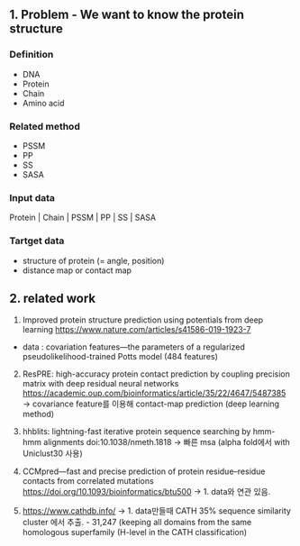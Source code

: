 ## 1. Problem - We want to know the protein structure

### Definition 
* DNA  
* Protein  
* Chain  
* Amino acid  

### Related method
* PSSM  
* PP  
* SS  
* SASA  

### Input data  

Protein | Chain | PSSM | PP | SS | SASA

### Tartget data 

* structure of protein (= angle, position)  
* distance map or contact map  

## 2. related work 

1. Improved protein structure prediction using potentials from deep learning
https://www.nature.com/articles/s41586-019-1923-7
* data : covariation features—the parameters of a regularized pseudolikelihood-trained Potts model (484 features)

2. ResPRE: high-accuracy protein contact prediction by coupling precision matrix with deep residual neural networks   
https://academic.oup.com/bioinformatics/article/35/22/4647/5487385  
-> covariance feature를 이용해  contact-map prediction (deep learning method)

3. hhblits: lightning-fast  iterative protein sequence searching by hmm-hmm alignments
doi:10.1038/nmeth.1818
-> 빠른 msa (alpha fold에서 with Uniclust30 사용)

4. CCMpred—fast and precise prediction of protein residue–residue contacts from correlated mutations
https://doi.org/10.1093/bioinformatics/btu500
-> 1. data와 연관 있음. 

5. https://www.cathdb.info/
-> 1. data만들때 CATH 35% sequence similarity cluster 에서 추출. - 31,247 (keeping all domains from the same homologous superfamily (H-level in the CATH classification)

